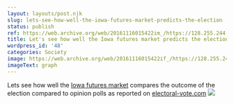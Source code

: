 ```yaml
---
layout: layouts/post.njk
slug: lets-see-how-well-the-iowa-futures-market-predicts-the-election
status: publish
ref: https://web.archive.org/web/20161116015422im_/https://128.255.244.60/graphs/Pres04_WTA.png
title: Let's see how well the Iowa futures market predicts the election.
wordpress_id: '48'
categories: Society
image: https://web.archive.org/web/20161116015422if_/https://128.255.244.60/graphs/Pres04_WTA.png
imageText: graph
---
```



Lets see how well the
[Iowa futures market](https://web.archive.org/web/20161116015422im_/https://128.255.244.60/graphs/Pres04_WTA.png)
compares the outcome of the election compared to opinion polls as reported on
[electoral-vote.com](https://web.archive.org/web/20050403105920/http://www.electoral-vote.com:80/info/graph.html)
![](https://web.archive.org/web/20050401022458im_/http://www.electoral-vote.com/graph.png)

